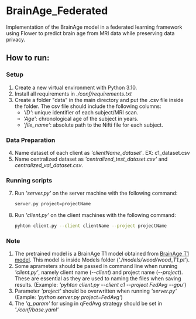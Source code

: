 # BrainAge_Federated
Implementation of the BrainAge model in a federated learning framework using Flower to predict brain age from MRI data while preserving data privacy.


## How to run:

### Setup
1. Create a new virtual environment with Python 3.10.
2. Install all requirements in *./conf/requirements.txt*
3. Create a folder "data" in the main directory and put the .csv file inside the folder. The csv file should include the following columns:
   - *'ID'*: unique identifier of each subject/MRI scan.
   - *'Age'*: chronological age of the subject in years.
   - *'file_name'*: absolute path to the Nifti file for each subject.

### Data Preparation
4. Name dataset of each client as *'clientName_dataset'*. EX: c1_dataset.csv
5. Name centralized dataset as *'centralized_test_dataset.csv'* and *centralized_val_dataset.csv*.

### Running scripts
7. Run *'server.py'* on the server machine with the following command:
   
   ```bash
   server.py project=projectName
   
9. Run *'client.py'* on the client machines with the following command:
   
   ```bash
   pyhton client.py --client clientName --project projectName

### Note
1. The pretrained model is a BrainAge T1 model obtained from [BrainAge T1 model](https://github.com/MIDIconsortium/BrainAge/blob/main/HBM_models/T1/model.pt). This model is inside Models folder (*'./models/wood/wood_T1.pt'*).
2. Some aprameters should be passed in command line when running *'client.py'*, namely client name (*--client*) and project name (*--project*). These are essential as they are used to naming the files when saving results. (Example: *'pyhton client.py --client c1 --project FedAvg --gpu'*)
3. Parameter *'project'* should be overwritten when running *'server.py'* (Eample: *'python server.py project=FedAvg'*)
4. The *'q_param'* for using in qFedAvg strategy should be set in *'./conf/base.yaml'*
